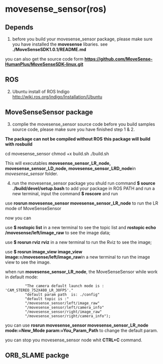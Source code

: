 # movesense_sensor(ros)

## Depends
1. before you build your movesense_sensor package, please make sure you have installed the **movesense** libaries.
  see **./MoveSenseSDK1.0.1/README.md**

  you can also get the source code form **https://github.com/MoveSense-HumanPlus/MoveSenseSDK-linux.git** 

## ROS
2. Ubuntu install of ROS Indigo 
  http://wiki.ros.org/indigo/Installation/Ubuntu

## MoveSenseSensor package 
3. complie the movesense_sensor source code
  before you build samples source code, please make sure you have finished step 1 & 2.
 
 **The package can not be compiled without ROS**
  **this package will build with rosbuild**
  
  cd movesense_sensor
  chmod +x build.sh
  ./build.sh

  This will executables **movesense_sensor_LR_node, movesense_sensor_LD_node, movesense_sensor_LRD_node**in *movesense_sensor* folder.

4. run the movesense_sensor package
  you shuld run command **$ source ./build/devel/setup.bash** to add your package in ROS PATH
  and run a new terminal, input the command **$ roscore** and run

  use **rosrun movesense_sensor movesense_sensor_LR_node** to run the LR mode of MoveSenseSensor
  
  now you can 
  
  use **$ rostopic list** in a new terminal to see the topic list and **rostopic echo /movesense/left/image_raw** to see the image data;
  
  use **$ rosrun rviz rviz** in a new terminal to run the Rviz to see the image;
  
  use **$ rosrun image_view image_view image:=/movesense/left/image_raw**in a new terminal to run the image view to see the image.
  
  when run **movesense_sensor_LR_node**, the MoveSenseSensor while work in default mode:
             
             "The camera default launch mode is : 'CAM_STEREO_752X480_LR_30FPS'."
             "default param path  is: ./config"
             "default topic is :"
             "/movesense_sensor/left/image_raw"
             "/movesense_sensor/left/camera_info"
             "/movesense_sensor/right/image_raw"
             "/movesense_sensor/right/camera_info");
             
  you can use **rosrun movesense_sensor movesense_sensor_LR_node mode:=New_Mode param:=You_Param_Path** to change the default param.
  
  you can stop you movesense_sensor node whit **CTRL+C** command.
  
## ORB_SLAME packge


